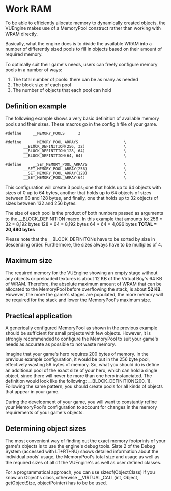 Work RAM
========

To be able to efficiently allocate memory to dynamically created objects, the VUEngine makes use of a MemoryPool construct rather than working with WRAM directly.

Basically, what the engine does is to divide the available WRAM into a number of differently sized pools to fill in objects based on their amount of required memory.

To optimally suit their game's needs, users can freely configure memory pools in a number of ways:

1. The total number of pools: there can be as many as needed
2. The block size of each pool
3. The number of objects that each pool can hold


Definition example
------------------

The following example shows a very basic definition of available memory pools and their sizes. These macros go in the config.h file of your game.

	#define 	__MEMORY_POOLS		3

	#define 	__MEMORY_POOL_ARRAYS					\
			__BLOCK_DEFINITION(256, 32)					\
			__BLOCK_DEFINITION(128, 64)					\
			__BLOCK_DEFINITION(64, 64)					\

	#define 	__SET_MEMORY_POOL_ARRAYS				\
			__SET_MEMORY_POOL_ARRAY(256)				\
			__SET_MEMORY_POOL_ARRAY(128)				\
			__SET_MEMORY_POOL_ARRAY(64)					\

This configuration will create 3 pools; one that holds up to 64 objects with sizes of 0 up to 64 bytes, another that holds up to 64 objects of sizes between 68 and 128 bytes, and finally, one that holds up to 32 objects of sizes between 132 and 256 bytes.

The size of each pool is the product of both numbers passed as arguments to the __BLOCK_DEFINITION macro. In this example that amounts to:
256 * 32 	= 	8,192 bytes
128 * 64 	= 	8,192 bytes
64 * 64 	= 	4,096 bytes
	**TOTAL	= 	20,480 bytes**

Please note that the __BLOCK_DEFINITONs have to be sorted by size in descending order. Furthermore, the sizes always have to be multiples of 4.


Maximum size
------------

The required memory for the VUEngine showing an empty stage without any objects or preloaded textures is about 12 KB of the Virtual Boy's 64 KB of WRAM. Therefore, the absolute maximum amount of WRAM that can be allocated to the MemoryPool before overflowing the stack, is about **52 KB**. However, the more the game's stages are populated, the more memory will be required for the stack and lower the MemoryPool's maximum size.


Practical application
---------------------

A generically configured MemoryPool as shown in the previous example should be sufficient for small projects with few objects. However, it is strongly  recommended to configure the MemoryPool to suit your game's needs as accurate as possible to not waste memory.

Imagine that your game's hero requires 200 bytes of memory. In the previous example configuration, it would be put in the 256 byte pool, effectively wasting 56 bytes of memory. So, what you should do is define an additional pool of the exact size of your hero, which can hold a single object, since there will never be more than one hero instanciated. The definition would look like the following: __BLOCK_DEFINITION(200, 1). Following the same pattern, you should create pools for all kinds of objects that appear in your game.

During the development of your game, you will want to constantly refine your MemoryPool's configuration to account for changes in the memory requirements of your game's objects.


Determining object sizes
------------------------

The most convenient way of finding out the exact memory footprints of your game's objects is to use the engine's debug tools. Slate 2 of the Debug System (accessed with LT+RT+RU) shows detailed information about the individual pools' usage, the MemoryPool's total size and usage as well as the required sizes of all of the VUEngine's as well as user defined classes.

For a programmatical approach, you can use sizeof(ObjectClass) if you know an Object's class, otherwise __VIRTUAL_CALL(int, Object, getObjectSize, objectPointer) has to be be used.
